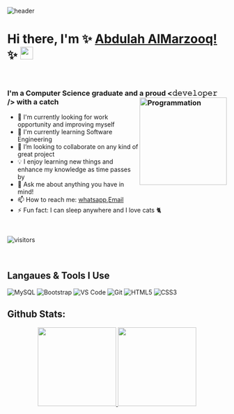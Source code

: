 ![header](https://user-images.githubusercontent.com/10991489/119396799-a6f40d00-bcd5-11eb-987c-ffb45067c090.png) 

# Hi there, I'm ✨ [Abdulah AlMarzooq!](https://www.linkedin.com/in/abdullah-almarzooq/) ✨ <img src="https://github.com/TheDudeThatCode/TheDudeThatCode/blob/master/Assets/Hi.gif" width="29px">

</br>
  
### I'm a Computer Science graduate and a proud <𝚍𝚎𝚟𝚎𝚕𝚘𝚙𝚎𝚛 /> with a catch  <img align="right" src="https://i.giphy.com/media/LmNwrBhejkK9EFP504/200w.webp" alt="Programmation" width="200" /> 
- 🔭 I'm currently looking for work opportunity and improving myself
- 🌱 I'm currently learning Software Engineering
- 👯 I’m looking to collaborate on any kind of great project
- 💡 I enjoy learning new things and enhance my knowledge as time passes by
- 💬 Ask me about anything you have in mind!
- 📫 How to reach me: [whatsapp](https://wa.me/966504910467),[Email](mailto:bomrzoq@gmail.com)
- ⚡ Fun fact: I can sleep anywhere and I love cats 🐈

</br>

![visitors](https://visitor-badge.glitch.me/badge?page_id=Bomrzoq.Bomrzoq)

</br>

##  Langaues & Tools I Use

![MySQL](http://img.shields.io/badge/-MySQL-eee?style=flat-square&logo=mysql&logoColor=4479A1)
![Bootstrap](http://img.shields.io/badge/-Bootstrap-eee?style=flat-square&logo=bootstrap&logoColor=563D7C)
![VS Code](http://img.shields.io/badge/-VS%20Code-eee?style=flat-square&logo=visual-studio-code&logoColor=007ACC)
![Git](http://img.shields.io/badge/-Git-eee?style=flat-square&logo=git&logoColor=F05032)
![HTML5](https://img.shields.io/badge/HTML5-E34F26?style=flat-square&logo=HTML5&logoColor=white)
![CSS3](https://img.shields.io/badge/CSS3-1572B6?style=flat-square&logo=CSS3&logoColor=white)

## Github Stats: 

<p align="center">
  <a href="https://github.com/abanoub-ashraf">
    <img height="180em" src="https://github-readme-stats.vercel.app/api?username=Bomrzoq&count_private=true&show_icons=true&theme=algolia&&include_all_commits=true"/>
    <img height="180em" src="https://github-readme-stats-eight-theta.vercel.app/api/top-langs/?username=Bomrzoq&&layout=compact&langs_count=8&theme=algolia"/>
  </a>
</p>
